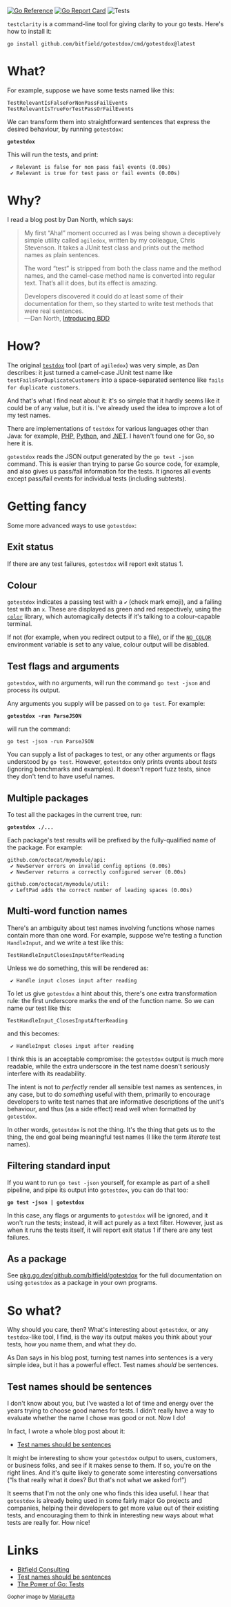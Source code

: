 [![Go Reference](https://pkg.go.dev/badge/github.com/bitfield/gotestdox.svg)](https://pkg.go.dev/github.com/sreyardship/testclarity)
[![Go Report Card](https://goreportcard.com/badge/github.com/sreyardship/testclarity)](https://goreportcard.com/report/github.com/sreyardship/testclarity)
![Tests](https://github.com/bitfield/gotestdox/actions/workflows/test.yml/badge.svg)

`testclarity` is a command-line tool for giving clarity to your go tests. Here's how to install it:

```
go install github.com/bitfield/gotestdox/cmd/gotestdox@latest
```

# What?

For example, suppose we have some tests named like this:

```
TestRelevantIsFalseForNonPassFailEvents
TestRelevantIsTrueForTestPassOrFailEvents
```

We can transform them into straightforward sentences that express the desired behaviour, by running `gotestdox`:

**`gotestdox`**

This will run the tests, and print:

```
 ✔ Relevant is false for non pass fail events (0.00s)
 ✔ Relevant is true for test pass or fail events (0.00s)
```

# Why?

I read a blog post by Dan North, which says:

> My first “Aha!” moment occurred as I was being shown a deceptively simple utility called `agiledox`, written by my colleague, Chris Stevenson. It takes a JUnit test class and prints out the method names as plain sentences.
>
> The word “test” is stripped from both the class name and the method names, and the camel-case method name is converted into regular text. That’s all it does, but its effect is amazing.
>
> Developers discovered it could do at least some of their documentation for them, so they started to write test methods that were real sentences.\
—Dan North, [Introducing BDD](https://dannorth.net/introducing-bdd/)

# How?

The original [`testdox`](https://github.com/astubbs/testdox) tool (part of `agiledox`) was very simple, as Dan describes: it just turned a camel-case JUnit test name like `testFailsForDuplicateCustomers` into a space-separated sentence like `fails for duplicate customers`.

And that's what I find neat about it: it's so simple that it hardly seems like it could be of any value, but it is. I've already used the idea to improve a lot of my test names.

There are implementations of `testdox` for various languages other than Java: for example, [PHP](https://phpunit.readthedocs.io/en/9.5/textui.html#testdox), [Python](https://pypi.org/project/pytest-testdox/), and [.NET](https://testdox.wordpress.com/). I haven't found one for Go, so here it is.

`gotestdox` reads the JSON output generated by the `go test -json` command. This is easier than trying to parse Go source code, for example, and also gives us pass/fail information for the tests. It ignores all events except pass/fail events for individual tests (including subtests).

# Getting fancy

Some more advanced ways to use `gotestdox`:

## Exit status

If there are any test failures, `gotestdox` will report exit status 1.

## Colour

`gotestdox` indicates a passing test with a `✔` (check mark emoji), and a failing test with an `x`. These are displayed as green and red respectively, using the [`color`](https://github.com/fatih/color) library, which automagically detects if it's talking to a colour-capable terminal.

If not (for example, when you redirect output to a file), or if the [`NO_COLOR`](https://no-color.org/) environment variable is set to any value, colour output will be disabled.

## Test flags and arguments

`gotestdox`, with no arguments, will run the command `go test -json` and process its output.

Any arguments you supply will be passed on to `go test`. For example:

**`gotestdox -run ParseJSON`**

will run the command:

`go test -json -run ParseJSON`

You can supply a list of packages to test, or any other arguments or flags understood by `go test`. However, `gotestdox` only prints events about *tests* (ignoring benchmarks and examples). It doesn't report fuzz tests, since they don't tend to have useful names.

## Multiple packages

To test all the packages in the current tree, run:

**`gotestdox ./...`**

Each package's test results will be prefixed by the fully-qualified name of the package. For example:

```
github.com/octocat/mymodule/api:
 ✔ NewServer errors on invalid config options (0.00s)
 ✔ NewServer returns a correctly configured server (0.00s)

github.com/octocat/mymodule/util:
 ✔ LeftPad adds the correct number of leading spaces (0.00s)
 ```

## Multi-word function names

There's an ambiguity about test names involving functions whose names contain more than one word. For example, suppose we're testing a function `HandleInput`, and we write a test like this:

```
TestHandleInputClosesInputAfterReading
```

Unless we do something, this will be rendered as:

```
 ✔ Handle input closes input after reading
```

To let us give `gotestdox` a hint about this, there's one extra transformation rule: the first underscore marks the end of the function name. So we can name our test like this:

```
TestHandleInput_ClosesInputAfterReading
```

and this becomes:

```
 ✔ HandleInput closes input after reading
```

I think this is an acceptable compromise: the `gotestdox` output is much more readable, while the extra underscore in the test name doesn't seriously interfere with its readability.

The intent is not to *perfectly* render all sensible test names as sentences, in any case, but to do *something* useful with them, primarily to encourage developers to write test names that are informative descriptions of the unit's behaviour, and thus (as a side effect) read well when formatted by `gotestdox`.

In other words, `gotestdox` is not the thing. It's the thing that gets us to the thing, the end goal being meaningful test names (I like the term _literate_ test names).

## Filtering standard input

If you want to run `go test -json` yourself, for example as part of a shell pipeline, and pipe its output into `gotestdox`, you can do that too:

**`go test -json | gotestdox`**

In this case, any flags or arguments to `gotestdox` will be ignored, and it won't *run* the tests; instead, it will act purely as a text filter. However, just as when it runs the tests itself, it will report exit status 1 if there are any test failures.

## As a package

See [pkg.go.dev/github.com/bitfield/gotestdox](https://pkg.go.dev/github.com/bitfield/gotestdox) for the full documentation on using `gotestdox` as a package in your own programs.

# So what?

Why should you care, then? What's interesting about `gotestdox`, or any `testdox`-like tool, I find, is the way its output makes you think about your tests, how you name them, and what they do.

As Dan says in his blog post, turning test names into sentences is a very simple idea, but it has a powerful effect. Test names *should* be sentences.

## Test names should be sentences

I don't know about you, but I've wasted a lot of time and energy over the years trying to choose good names for tests. I didn't really have a way to evaluate whether the name I chose was good or not. Now I do!

In fact, I wrote a whole blog post about it:

* [Test names should be sentences](https://bitfieldconsulting.com/golang/test-names)

It might be interesting to show your `gotestdox` output to users, customers, or business folks, and see if it makes sense to them. If so, you're on the right lines. And it's quite likely to generate some interesting conversations (“Is that really what it does? But that's not what we asked for!”)

It seems that I'm not the only one who finds this idea useful. I hear that `gotestdox` is already being used in some fairly major Go projects and companies, helping their developers to get more value out of their existing tests, and encouraging them to think in interesting new ways about what tests are really for. How nice!

# Links

- [Bitfield Consulting](https://bitfieldconsulting.com/)
- [Test names should be sentences](https://bitfieldconsulting.com/golang/test-names)
- [The Power of Go: Tests](https://bitfieldconsulting.com/books/tests)

<small>Gopher image by [MariaLetta](https://github.com/MariaLetta/free-gophers-pack)</small>
